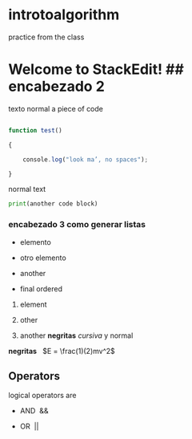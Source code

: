 # introtoalgorithm
practice from the class
# Welcome to StackEdit! ## encabezado 2

texto normal a piece of code

```javascript

function test() 

{

    console.log("look ma’, no spaces");

}

```

normal text

```python
print(another code block)
```

### encabezado 3 como generar listas

* elemento

* otro elemento

* another

* final ordered

1. element 

2. other

3. another **negritas** _cursiva_ y normal

__negritas__  
$E = \frac(1)(2)mv^2$ 
## Operators

logical operators are 

* AND  &&

* OR  ||

